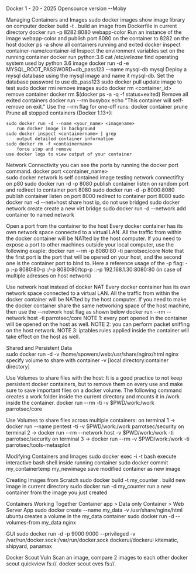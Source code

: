 Docker 1 - 20 - 2025
Opensource version --Moby

Managing Containers and Images
	sudo docker images
		show image library on computer
	docker build -t <name> .
		build an image from Dockerfile in current directory
	docker run -p 8282:8080 webapp-color
		Run an instance of the image webapp-color and publish port 8080 on the container to 8282 on the host
	docker ps -a
		show all containers running and exited
	docker inspect container-name/container-id
		Inspect the environment variables set on the running container 
	docker run python:3.6 cat /etc/*release*
		find operating system used by python 3.6 image
	docker run -d -e MYSQL_ROOT_PASSWORD=db_pass123 --name mysql-db mysql
		Deploy a mysql database using the mysql image and name it mysql-db. Set the database password to use db_pass123
	sudo docker pull <imagename>
		update image to test
	sudo docker rmi <imagename>
		remove images
	sudo docker rm <container_id>
		remove container
	docker rm $(docker ps -a -q -f status=exited)
		Remove all exited containers
	docker run --rm busybox echo "This container will self-remove on exit."
		Use the --rm flag for one-off runs:
	docker container prune
		Prune all stopped containers (Docker 1.13+):

	sudo docker run -d --name <your_name> <imagename> 
		run docker image in background
	sudo docker inspect <containername> | grep
		output detailed container information
	sudo docker rm -f <containername>
		force stop and remove
	use docker logs to view output of your container

Network Connectivity
	you can see the ports by running the docker port command.
		docker port <container_name>	
	sudo docker network ls
		self contained image testing network connectifity on p80
	sudo docker run -d  -p 8080  <imagname> 
		publish container listen on random port and redirect to container port 8080
	sudo docker run -d  -p 8000:8080  <imagname> 
		publish container listen on port 8000 redirect to container port 8080
	sudo docker run -d --net=host <imagename>
		share host ip, do not use bridged
	sudo docker network create <name>
		create a new virt bridge 
	sudo docker run -d --network <name>
		add container to named network	
		
Open a port from the container to the host
Every docker container has its own network space connected to a virtual LAN.
All the traffic from within the docker container will be NATted by the host computer.
If you need to expose a port to other machines outside your local computer, use the following exaple:
	docker run --rm -p 8080:80 -ti parrotsec/core
Note that the first port is the port that will be opened on your host, and the second one is the container port to bind to.
Here a reference usage of the -p flag:
-p :-p 8080:80-p :/-p 8080:80/tcp-p ::-p 192.168.1.30:8080:80 (in case of multiple adresses on host network)

Use network host instead of docker NAT
Every docker container has its own network space connected to a virtual LAN.
All the traffic from within the docker container will be NATted by the host computer.
If you need to make the docker container share the same networking space of the host machine, then use the --network host flag as shown below
	docker run --rm --network host -ti parrotsec/core
NOTE 1: every port opened in the container will be opened on the host as well.
NOTE 2: you can perform packet sniffing on the host network.
NOTE 3: iptables rules applied inside the container will take effect on the host as well.


Shared and Persistent Data	
	sudo docker run -d -v /home/spowers/web:/usr/share/nginx/html nginx
		specify volume to share with container -v [local directory:container directory]


Use Volumes to share files with the host:
It  is a good practice to not keep persistent docker containers, but to  remove them on every use and make sure to save important files on a  docker volume.
The following command creates a work folder inside the current directory and mounts it in /work inside the container.
docker run --rm -ti -v $PWD/work:/work parrotsec/core

Use Volumes to share files across multiple containers:
on terminal 1 -> docker run --name pentest -ti -v $PWD/work:/work parrotsec/security on terminal 2 -> docker run --rm --network host -v $PWD/work:/work -ti parrotsec/security on terminal 3 -> docker run --rm -v $PWD/work:/work -ti parrotsec/tools-metasploit



Modifying Containers and Images
	sudo docker exec -i -t <name> bash
		execute interactive bash shell inside running container
	sudo docker commit my_containertemp my_newimage
		save modified container as new image
	
Creating Images from Scratch
	sudo docker build -t my_counter .
		build new image in current directory
	sudo docker run -d my_counter
		run a new container from the image you just created

Containers Working Together
Container app > Data only Container > Web Server App
	sudo docker create --name my_data -v /usr/share/nginx/html ubuntu
		creates a volume in the my_data container 
	sudo docker run -d --volumes-from my_data nginx
	
GUI
sudo docker run -d -p 9000:9000 --privileged -v /var/run/docker.sock:/var/run/docker.sock dockerui/dockerui
kitematic, shipyard, panamax

Docker Scout
Vuln Scan an image, compare 2 images to each other
	docker scout quickview fs://.
	docker scout cves fs://.